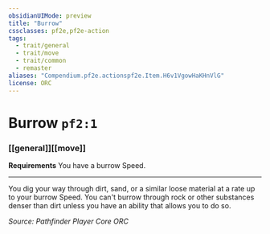 ```yaml
---
obsidianUIMode: preview
title: "Burrow"
cssclasses: pf2e,pf2e-action
tags:
  - trait/general
  - trait/move
  - trait/common
  - remaster
aliases: "Compendium.pf2e.actionspf2e.Item.H6v1VgowHaKHnVlG"
license: ORC
---
```

# Burrow `pf2:1`

### [[general]][[move]]






**Requirements** You have a burrow Speed.

* * *

You dig your way through dirt, sand, or a similar loose material at a rate up to your burrow Speed. You can't burrow through rock or other substances denser than dirt unless you have an ability that allows you to do so.

*Source: Pathfinder Player Core*
*ORC*